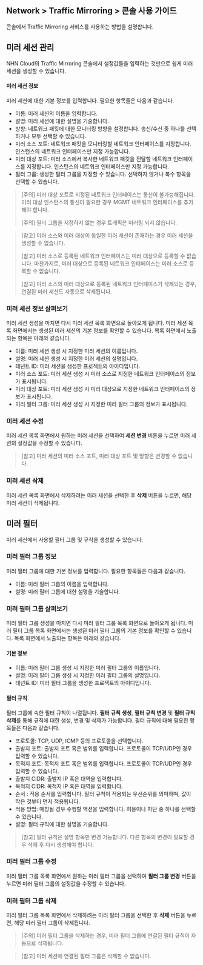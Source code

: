 ## Network > Traffic Mirroring > 콘솔 사용 가이드

콘솔에서 Traffic Mirroring 서비스를 사용하는 방법을 설명합니다.

## 미러 세션 관리

NHN Cloud의 Traffic Mirroring 콘솔에서 설정값들을 입력하는 것만으로 쉽게 미러 세션을 생성할 수 있습니다.

#### 미러 세션 정보
미러 세션에 대한 기본 정보를 입력합니다. 필요한 항목들은 다음과 같습니다.

* 이름: 미러 세션의 이름을 입력합니다.
* 설명: 미러 세션에 대한 설명을 기술합니다.
* 방향: 네트워크 패킷에 대한 모니터링 방향을 설정합니다. 송신/수신 중 하나를 선택하거나 모두 선택할 수 있습니다.
* 미러 소스 포트: 네트워크 패킷을 모니터링할 네트워크 인터페이스를 지정합니다. 인스턴스의 네트워크 인터페이스만 지정 가능합니다.
* 미러 대상 포트: 미러 소스에서 복사한 네트워크 패킷을 전달할 네트워크 인터페이스를 지정합니다. 인스턴스의 네트워크 인터페이스만 지정 가능합니다.
* 필터 그룹: 생성한 필터 그룹을 지정할 수 있습니다. 선택하지 않거나 복수 항목을 선택할 수 있습니다.

> [주의] 미러 대상 포트로 지정된 네트워크 인터페이스는 통신이 불가능해집니다. 미러 대상 인스턴스의 통신이 필요한 경우 MGMT 네트워크 인터페이스를 추가해야 합니다.
>
> [주의] 필터 그룹을 지정하지 않는 경우 트래픽은 미러링 되지 않습니다. 

> [참고] 미러 소스와 미러 대상이 동일한 미러 세션이 존재하는 경우 미러 세션을 생성할 수 없습니다.
>
> [참고] 미러 소스로 등록된 네트워크 인터페이스는 미러 대상으로 등록할 수 없습니다. 마찬가지로, 미러 대상으로 등록된 네트워크 인터페이스는 미러 소스로 등록할 수 없습니다.
>
> [참고] 미러 소스와 미러 대상으로 등록된 네트워크 인터페이스가 삭제되는 경우, 연결된 미러 세션도 자동으로 삭제됩니다.

### 미러 세션 정보 살펴보기
미러 세션 생성을 마치면 다시 미러 세션 목록 화면으로 돌아오게 됩니다. 미러 세션 목록 화면에서는 생성된 미러 세션의 기본 정보를 확인할 수 있습니다. 목록 화면에서 노출되는 항목은 아래와 같습니다.

* 이름: 미러 세션 생성 시 지정한 미러 세션의 이름입니다. 
* 설명: 미러 세션 생성 시 지정한 미러 세션의 설명입니다.
* 테넌트 ID: 미러 세션을 생성한 프로젝트의 아이디입니다.
* 미러 소스 포트: 미러 세션 생성 시 미러 소스로 지정한 네트워크 인터페이스의 정보가 표시됩니다.
* 미러 대상 포트: 미러 세션 생성 시 미러 대상으로 지정한 네트워크 인터페이스의 정보가 표시됩니다.
* 미러 필터 그룹: 미러 세션 생성 시 지정한 미러 필터 그룹의 정보가 표시됩니다.

### 미러 세션 수정
미러 세션 목록 화면에서 원하는 미러 세션을 선택하여 **세션 변경** 버튼을 누르면 미러 세션의 설정값을 수정할 수 있습니다.
> [참고] 미러 세션의 미러 소스 포트, 미러 대상 포트 및 방향은 변경할 수 없습니다.

### 미러 세션 삭제
미러 세션 목록 화면에서 삭제하려는 미러 세션을 선택한 후 **삭제** 버튼을 누르면, 해당 미러 세션이 삭제됩니다.

## 미러 필터
미러 세션에서 사용할 필터 그룹 및 규칙을 생성할 수 있습니다.

### 미러 필터 그룹 정보
미러 필터 그룹에 대한 기본 정보를 입력합니다. 필요한 항목들은 다음과 같습니다.
* 이름: 미러 필터 그룹의 이름을 입력합니다.
* 설명: 미러 필터 그룹에 대한 설명을 기술합니다.

### 미러 필터 그룹 살펴보기
미러 필터 그룹 생성을 마치면 다시 미러 필터 그룹 목록 화면으로 돌아오게 됩니다. 미러 필터 그룹 목록 화면에서는 생성된 미러 필터 그룹의 기본 정보를 확인할 수 있습니다. 목록 화면에서 노출되는 항목은 아래와 같습니다.

#### 기본 정보
* 이름: 미러 필터 그룹 생성 시 지정한 미러 필터 그룹의 이름입니다. 
* 설명: 미러 필터 그룹 생성 시 지정한 미러 필터 그룹의 설명입니다.
* 테넌트 ID: 미러 필터 그룹을 생성한 프로젝트의 아이디입니다.

#### 필터 규칙
필터 그룹에 속한 필터 규칙이 나열됩니다. **필터 규칙 생성**, **필터 규칙 변경** 및 **필터 규칙 삭제**를 통해 규칙에 대한 생성, 변경 및 삭제가 가능합니다.
필터 규칙에 대해 필요한 항목들은 다음과 같습니다.

* 프로토콜: TCP, UDP, ICMP 등의 프로토콜을 선택합니다.
* 출발지 포트: 출발지 포트 혹은 범위를 입력합니다. 프로토콜이 TCP/UDP인 경우 입력할 수 있습니다.
* 목적지 포트: 목적지 포트 혹은 범위를 입력합니다. 프로토콜이 TCP/UDP인 경우 입력할 수 있습니다. 
* 출발지 CIDR: 출발지 IP 혹은 대역을 입력합니다.
* 목적지 CIDR: 목적지 IP 혹은 대역을 입력합니다.
* 순서 : 적용 순서를 입력합니다. 필터 규칙이 적용되는 우선순위를 의미하며, 값이 작은 것부터 먼저 적용됩니다.
* 적용 방법: 매칭될 경우 수행할 액션을 입력합니다. 허용이나 차단 중 하나를 선택할 수 있습니다.
* 설명: 필터 규칙에 대한 설명을 기술합니다.

> [참고] 필터 규칙은 설명 항목만 변경 가능합니다. 다른 항목의 변경이 필요할 경우 삭제 후 다시 생성해야 합니다.


### 미러 필터 그룹 수정
미러 필터 그룹 목록 화면에서 원하는 미러 필터 그룹을 선택하여 **필터 그룹 변경** 버튼을 누르면 미러 필터 그룹의 설정값을 수정할 수 있습니다.

### 미러 필터 그룹 삭제
미러 필터 그룹 목록 화면에서 삭제하려는 미러 필터 그룹을 선택한 후 **삭제** 버튼을 누르면, 해당 미러 필터 그룹이 삭제됩니다.
> [주의] 미러 필터 그룹을 삭제하는 경우, 미러 필터 그룹에 연결된 필터 규칙이 자동으로 삭제됩니다.

> [참고] 미러 세션에 연결된 필터 그룹은 삭제할 수 없습니다.

